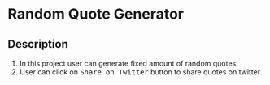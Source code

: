 # Random Quote Generator

## Description

1) In this project user can generate fixed amount of random quotes.
2) User can click on <kbd>Share on Twitter</kbd> button to share quotes on twitter.
